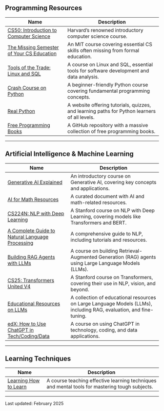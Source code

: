 ## Programming Resources

| Name | Description |
|------|-------------|
| [CS50: Introduction to Computer Science](https://pll.harvard.edu/course/cs50-introduction-computer-science) | Harvard’s renowned introductory computer science course. |
| [The Missing Semester of Your CS Education](https://missing.csail.mit.edu/) | An MIT course covering essential CS skills often missing from formal education. |
| [Tools of the Trade: Linux and SQL](https://www.coursera.org/learn/linux-and-sql) | A course on Linux and SQL, essential tools for software development and data analysis. |
| [Crash Course on Python](https://www.coursera.org/learn/python-crash-course) | A beginner-friendly Python course covering fundamental programming concepts. |
| [Real Python](https://realpython.com/) | A website offering tutorials, quizzes, and learning paths for Python learners of all levels. |
| [Free Programming Books](https://github.com/EbookFoundation/free-programming-books) | A GitHub repository with a massive collection of free programming books. |

---

## Artificial Intelligence & Machine Learning

| Name | Description |
|------|-------------|
| [Generative AI Explained](https://courses.nvidia.com/courses/course-v1:DLI+S-FX-07+V1/) | An introductory course on Generative AI, covering key concepts and applications. |
| [AI for Math Resources](https://docs.google.com/document/d/1kD7H4E28656ua8jOGZ934nbH2HcBLyxcRgFDduH5iQ0/edit) | A curated document with AI and math-related resources. |
| [CS224N: NLP with Deep Learning](https://web.stanford.edu/class/cs224n/) | A Stanford course on NLP with Deep Learning, covering models like Transformers and BERT. |
| [A Complete Guide to Natural Language Processing](https://www.deeplearning.ai/resources/natural-language-processing/) | A comprehensive guide to NLP, including tutorials and resources. |
| [Building RAG Agents with LLMs](https://courses.nvidia.com/courses/course-v1:DLI+S-FX-15+V1/course/) | A course on building Retrieval-Augmented Generation (RAG) agents using Large Language Models (LLMs). |
| [CS25: Transformers United V4](https://web.stanford.edu/class/cs25/) | A Stanford course on Transformers, covering their use in NLP, vision, and beyond. |
| [Educational Resources on LLMs](https://parlance-labs.com/education/) | A collection of educational resources on Large Language Models (LLMs), including RAG, evaluation, and fine-tuning. |
| [edX: How to Use ChatGPT in Tech/Coding/Data](https://www.edx.org/learn/computer-programming/edx-how-to-use-chatgpt-in-tech-coding-data) | A course on using ChatGPT in technology, coding, and data applications. |

---

## Learning Techniques

| Name | Description |
|------|-------------|
| [Learning How to Learn](https://www.coursera.org/learn/learning-how-to-learn) | A course teaching effective learning techniques and mental tools for mastering tough subjects. |

---
Last updated: February 2025
